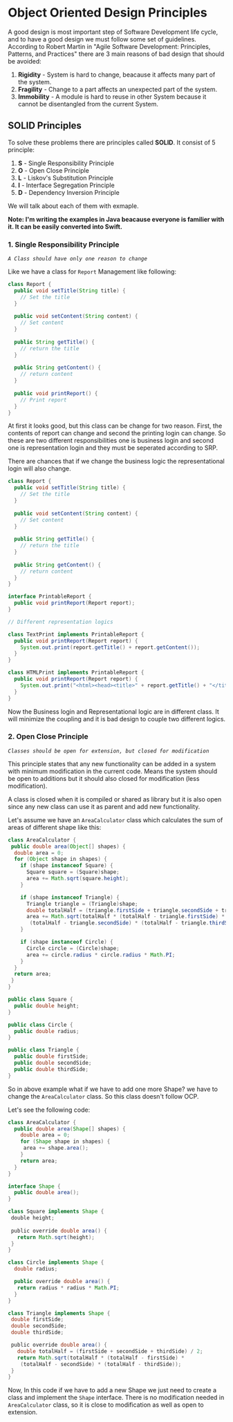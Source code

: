 # Object Oriented Design Principles

A good design is most important step of Software Development life cycle, and to have a good design we must follow some set of guidelines. According to Robert Martin in "Agile Software Development: Principles, Patterns, and Practices" there are 3 main reasons of bad design that should be avoided:

1. **Rigidity** - System is hard to change, beacause it affects many part of the system.
2. **Fragility** - Change to a part affects an unexpected part of the system.
3. **Immobility** - A module is hard to reuse in other System because it cannot be disentangled from the current System.


## SOLID Principles
To solve these problems there are principles called **SOLID**. It consist of 5 principle:

1. **S** - Single Responsibility Principle
2. **O** - Open Close Principle
3. **L** - Liskov's Substitution Principle
4. **I** - Interface Segregation Principle
5. **D** - Dependency Inversion Principle

We will talk about each of them with exmaple.

**Note: I'm writing the examples in Java beacause everyone is familier with it. It can be easily converted into Swift.**

### 1. Single Responsibility Principle

*`A Class should have only one reason to change`*

Like we have a class for `Report` Management like following:

```java
class Report {
  public void setTitle(String title) {
    // Set the title
  }
  
  public void setContent(String content) {
    // Set content
  }
  
  public String getTitle() {
    // return the title
  }
  
  public String getContent() {
    // return content
  }
  
  public void printReport() {
    // Print report
  }
}
```

At first it looks good, but this class can be change for two reason. First, the contents of report can change and second the printing login can change. So these are two different responsibilities one is business login and second one is representation login and they must be seperated according to SRP.

There are chances that if we change the business logic the representational login will also change.

```java
class Report {
  public void setTitle(String title) {
    // Set the title
  }
  
  public void setContent(String content) {
    // Set content
  }
  
  public String getTitle() {
    // return the title
  }
  
  public String getContent() {
    // return content
  }
}

interface PrintableReport {
  public void printReport(Report report);
}

// Different representation logics

class TextPrint implements PrintableReport {
  public void printReport(Report report) {
    System.out.print(report.getTitle() + report.getContent());
  }
}

class HTMLPrint implements PrintableReport {
  public void printReport(Report report) {
    System.out.print("<html><head><title>" + report.getTitle() + "</title></head><body>" + report.getContent() + "</body></html>");
  }
}
```

Now the Business login and Representational logic are in different class. It will minimize the coupling and it is bad design to couple two different logics.

### 2. Open Close Principle

*`Classes should be open for extension, but closed for modification`*

This principle states that any new functionality can be added in a system with minimum modification in the current code. Means the system should be open to additions but it should also closed for modification (less modification).

A class is closed when it is compiled or shared as library but it is also open since any new class can use it as parent and add new functionality.

Let's assume we have an `AreaCalculator` class which calculates the sum of areas of different shape like this:

```java
class AreaCalculator { 
 public double area(Object[] shapes) {
  double area = 0;
  for (Object shape in shapes) {
    if (shape instanceof Square) {
      Square square = (Square)shape;
      area += Math.sqrt(square.height);
    }

    if (shape instanceof Triangle) {
      Triangle triangle = (Triangle)shape;
      double totalHalf = (triangle.firstSide + triangle.secondSide + triangle.thirdSide) / 2;
      area += Math.sqrt(totalHalf * (totalHalf - triangle.firstSide) * 
       (totalHalf - triangle.secondSide) * (totalHalf - triangle.thirdSide));
    }

    if (shape instanceof Circle) {
      Circle circle = (Circle)shape;
      area += circle.radius * circle.radius * Math.PI;
    }
  }
  return area;
 }
}

public class Square {
  public double height;
}

public class Circle {
  public double radius;
}

public class Triangle {
  public double firstSide;
  public double secondSide;
  public double thirdSide;
}
```

So in above example what if we have to add one more Shape? we have to change the `AreaCalculator` class. So this class doesn't follow OCP.

Let's see the following code:

```java
class AreaCalculator {
  public double area(Shape[] shapes) {
    double area = 0;
    for (Shape shape in shapes) {
     area += shape.area();
    }
    return area;
  }
}

interface Shape {
  public double area();
}

class Square implements Shape {
 double height;
 
 public override double area() {
   return Math.sqrt(height);
 }
}

class Circle implements Shape {
  double radius;

  public override double area() {
   return radius * radius * Math.PI;
  }
}

class Triangle implements Shape { 
 double firstSide;
 double secondSide;
 double thirdSide;

 public override double area() {
   double totalHalf = (firstSide + secondSide + thirdSide) / 2;
   return Math.sqrt(totalHalf * (totalHalf - firstSide) * 
    (totalHalf - secondSide) * (totalHalf - thirdSide));
 }
}
```

Now, In this code if we have to add a new Shape we just need to create a class and implement the `Shape` interface. There is no modification needed in `AreaCalculator` class, so it is close to modification as well as open to extension.
